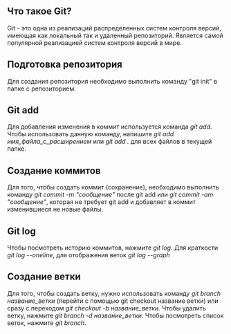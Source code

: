 ## Что такое Git?

Git - это одна из реализаций распределенных систем контроля версий, имеющая как локальный так и удаленный репозиторий. Является самой популярной реализацией систем контроля версий в мире.

## Подготовка репозитория

Для создания репозитория необходимо выполнить команду "git init" в папке с репозиторием.

## Git add

Для добавления изменения в коммит используется команда *git add*. Чтобы использовать данную команду, напишите *git add имя_файла_с_расширением* или *git add .* для всех файлов в текущей папке.

## Создание коммитов

Для того, чтобы создать коммит (сохранение), необходимо выполнить команду *git commit -m "сообщение"* после git add или *git commit -am "сообщение"*, которая не требует git add и добавляет в коммит изменившиеся не новые файлы.

## Git log

Чтобы посмотреть историю коммитов, нажмите *git log*. Для краткости *git log --oneline*, для отображения веток *git log --graph*

## Создание ветки

Для того, чтобы создать ветку, нужно использовать команду *git branch название_ветки* (перейти с помощью git checkout название ветки) или сразу с переходом *git checkout -b название_ветки*. Чтобы удалить ветку, нажмите *git branch -d название_ветки*. Чтобы посмотреть список веток, нажмите *git branch*.